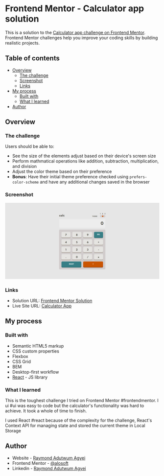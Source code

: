 # Frontend Mentor - Calculator app solution

This is a solution to the [Calculator app challenge on Frontend Mentor](https://www.frontendmentor.io/challenges/calculator-app-9lteq5N29). Frontend Mentor challenges help you improve your coding skills by building realistic projects. 

## Table of contents

- [Overview](#overview)
  - [The challenge](#the-challenge)
  - [Screenshot](#screenshot)
  - [Links](#links)
- [My process](#my-process)
  - [Built with](#built-with)
  - [What I learned](#what-i-learned)
- [Author](#author)

## Overview

### The challenge

Users should be able to:

- See the size of the elements adjust based on their device's screen size
- Perform mathmatical operations like addition, subtraction, multiplication, and division
- Adjust the color theme based on their preference
- **Bonus**: Have their initial theme preference checked using `prefers-color-scheme` and have any additional changes saved in the browser

### Screenshot

![](./calculator_app.png)


### Links

- Solution URL: [Frontend Mentor Solution](https://www.frontendmentor.io/solutions/responsive-calculator-app-with-react-css-grid-css-flex-bem-BRqP9TxXk)
- Live Site URL: [Calculator App](https://frontend-mentor-calculator-app-seven.vercel.app/)

## My process

### Built with

- Semantic HTML5 markup
- CSS custom properties
- Flexbox
- CSS Grid
- BEM
- Desktop-first workflow
- [React](https://reactjs.org/) - JS library


### What I learned

This is the toughest challenge I tried on Frontend Mentor #frontendmentor. I ui #ui was easy to code but the calculator's functionality was hard to achieve. It took a whole of time to finish.

I used React #react because of the complexity for the challenge, React's Context API for managing state and stored the current theme in Local Storage


## Author

- Website - [Raymond Adutwum Agyei](https://corps-ai.herokuapp.com)
- Frontend Mentor - [@alosoft](https://www.frontendmentor.io/profile/alosoft)
- Linkedin - [Raymond Adutwum Agyei](https://www.linkedin.com/in/raymond-adutwum-agyei-366929117/)

